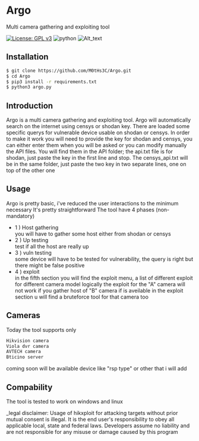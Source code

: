 # Argo
Multi camera gathering and exploiting tool


[![License: GPL v3](https://img.shields.io/badge/License-GPLv3-blue.svg)](https://www.gnu.org/licenses/gpl-3.0) ![python](https://img.shields.io/badge/python-3.x-green.svg)
![Alt_text](https://github.com/M0tHs3C/Argo/blob/master/fotoArgo/Annotazione%202019-09-25%20185154.png?raw=true "Title")
## Installation
```bash
$ git clone https://github.com/M0tHs3C/Argo.git
$ cd Argo
$ pip3 install -r requirements.txt
$ python3 argo.py
```
## Introduction
Argo is a multi camera gathering and exploiting tool.
Argo will automatically search on the internet using censys or shodan key.
There are loaded some specific querys for vulnerable device usable on shodan or censys.
In order to make it work you will need to provide the key for shodan and censys, you can either enter them when you will be asked or you can modify manually the API files.
You will find them in the API folder; the api.txt file is for shodan, just paste the key in the first line and stop.
The censys_api.txt will be in the same folder, just paste the two key in two separate lines, one on top of the other one
## Usage
Argo is pretty basic, i've reduced the user interactions to the minimum necessary
It's pretty straightforward
The tool have 4 phases (non-mandatory)
* 1 ) Host gathering<br/>
    you will have to gather some host either from shodan or censys
* 2 ) Up testing<br/>
    test if all the host are really up
* 3 ) vuln testing<br/>
    some device will have to be tested for vulnerability, the query is right but there might be false positive
* 4 ) exploit<br/>
   in the fifth section you will find the exploit menu, a list of different exploit for different camera model
   logically the exploit for the "A" camera will not work if you gather host of "B" camera
   if is aveilable in the exploit section u will find a bruteforce tool for that camera too
## Cameras
Today the tool supports only
```bash
Hikvision camera
Viola dvr camera
AVTECH camera
Bticino server
```
coming soon will be available device like "rsp type" or other that i will add
## Compability
The tool is tested to work on windows and linux



_legal disclaimer: Usage of hikxploit for attacking targets without prior mutual consent is illegal. It is the end user's responsibility to obey all applicable local, state and federal laws. Developers assume no liability and are not responsible for any misuse or damage caused by this program

